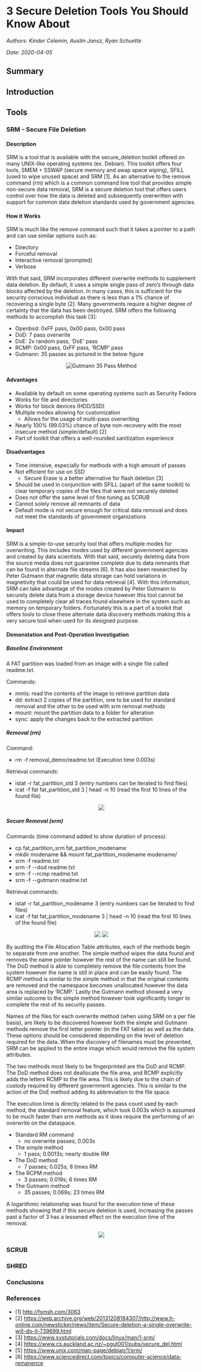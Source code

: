 # 3 Secure Deletion Tools You Should Know About

_Authors: Kinder Celemin, Austin Jansz, Ryan Schuette_

_Date: 2020-04-05_

## Summary

## Introduction

## Tools

### SRM - Secure File Deletion

#### Description

SRM is a tool that is available with the secure_deletion toolkit offered on many UNIX-like operating systems (ex. Debian). This toolkit offers four tools, SMEM + SSWAP (secure memory and swap space wiping), SFILL (used to wipe unused space) and SRM [1]. As an alternative to the remove command (rm) which is a common command line tool that provides simple non-secure data removal, SRM is a secure deletion tool that offers users control over how the data is deleted and subsequently overwritten with support for common data deletion standards used by government agencies.

#### How it Works

SRM is much like the remove command such that it takes a pointer to a path and can use similar options such as:
- Directory
- Forceful removal
- Interactive removal (prompted)
- Verbose

With that said, SRM incorporates different overwrite methods to supplement data deletion. By default, it uses a simple single pass of zero’s through data blocks affected by the deletion. In many cases, this is sufficient for the security conscious individual as there is less than a 1% chance of recovering a single byte [2]. Many governments require a higher degree of certainty that the data has been destroyed. SRM offers the following methods to accomplish this task [3]:
- Openbsd: 0xFF pass, 0x00 pass, 0x00 pass
- DoD: 7 pass overwrite
- DoE: 2x random pass, ‘DoE’ pass
- RCMP: 0x00 pass, 0xFF pass, ‘RCMP’ pass
- Gutmann: 35 passes as pictured in the below figure

<center>
	<img src="https://austinjansz.me/images/secure_deletion/1-2.png" alt="Gutmann 35 Pass Method"/>
</center>

#### Advantages

- Available by default on some operating systems such as Security Fedora
- Works for file and directories
- Works for block devices (HDD/SSD)
- Multiple modes allowing for customization
	- Allows for the usage of multi-pass overwriting
- Nearly 100% (99.03%) chance of byte non-recovery with the most insecure method (simple/default) [2]
- Part of toolkit that offers a well-rounded sanitization experience



#### Disadvantages

- Time intensive, especially for methods with a high amount of passes
- Not efficient for use on SSD
	- Secure Erase is a better alternative for flash deletion [3]
- Should be used in conjunction with SFILL (apart of the same toolkit) to clear temporary copies of the files that were not securely deleted
- Does not offer the same level of fine tuning as SCRUB
- Cannot solely remove all remnants of data
- Default mode is not secure enough for critical data removal and does not meet the standards of government organizations



#### Impact

SRM is a simple-to-use security tool that offers multiple modes for overwriting.  This includes modes used by different government agencies and created by data scientists. With that said, securely deleting data from the source media does not guarantee complete due to data remnants that can be found in alternate file streams  [6]. It has also been researched by Peter Gutmann that magnetic data storage can hold variations in magnetivity that could be used for data retrieval [4]. With this information, SRM can take advantage of the modes created by Peter Gutmann to securely delete data from a storage device however this tool cannot be used to completely clear all traces found elsewhere in the system such as memory on temporary folders. Fortunately this is a part of a toolkit that offers tools to close these alternate data discovery methods making this a very secure tool when used for its designed purpose.

#### Demonstation and Post-Operation Investigation

##### Baseline Environment

A FAT partition was loaded from an image with a single file called readme.txt.

Commands:

- mmls: read the contents of the image to retrieve partition data
- dd: extract 2 copies of the partition, one to be used for standard removal and the other to be used with srm removal methods
- mount: mount the partition data to a folder for alteration
- sync: apply the changes back to the extracted partition

##### Removal (rm) 

Command: 

- rm -f removal_demo/readme.txt (Execution time 0.003s)

Retrieval commands:

- istat -r fat_partition_std 3 (entry numbers can be iterated to find files)
- icat -f fat fat_partition_std 3 | head -n 10 (read the first 10 lines of the found file)

<center>
	<img src="https://austinjansz.me/images/secure_deletion/1-5-1.png"/>
</center>

##### Secure Removal (srm)

Commands (time command added to show duration of process): 

- cp fat_partition_srm fat_partition_modename
- mkdir modename && mount fat_partition_modename modename/
- srm -f readme.txt 
- srm -f --dod readme.txt
- srm -f --rcmp readme.txt
- srm -f --gutmann readme.txt

Retrieval commands:

- istat -r fat_partition_modename 3 (entry numbers can be iterated to find files)
- icat -f fat fat_partition_modename 3 | head -n 10 (read the first 10 lines of the found file)

<center>
	<img src="https://austinjansz.me/images/secure_deletion/1-5-2-3.png"/>
	<img src="https://austinjansz.me/images/secure_deletion/1-5-4-5.png"/>
</center>

By auditing the File Allocation Table attributes, each of the methods begin to separate from one another. The simple method wipes the data found and removes the name pointer however the rest of the name can still be found. The DoD method is able to completely remove the file contents from the system however the name is still in place and can be easily found. The RCMP method is similar to the simple method in that the original contents are removed and the namespace becomes unallocated however the data area is replaced by ‘RCMP.’ Lastly the Gutmann method showed a very similar outcome to the simple method however took significantly longer to complete the rest of its security passes.

Names of the files for each overwrite method (when using SRM on a per file basis), are likely to be discovered however both the simple and Gutmann methods remove the first letter pointer (in the FAT table) as well as the data. These options should be considered depending on the level of deletion required for the data. When the discovery of filenames must be prevented, SRM can be applied to the entire image which would remove the file system attributes.

The two methods most likely to be fingerprinted are the DoD and RCMP. The DoD method does not deallocate the file area, and RCMP explicitly adds the letters RCMP to the file area. This is likely due to the chain of custody required by different government agencies. This is similar to the action of the DoE method adding its abbreviation to the file space.

The execution time is directly related to the pass count used by each method, the standard removal feature, which took 0.003s which is assumed to be much faster than srm methods as it does require the performing of an overwrite on the dataspace. 

- Standard RM command
	- no overwrite passes; 0.003s
- The simple method
	- 1 pass; 0.0013s; nearly double RM
- The DoD method
	- 7 passes; 0.025s; 8 times RM
- The RCPM method
	- 3 passes; 0.019s; 6 times RM
- The Gutmann method
	- 35 passes; 0.069s; 23 times RM

A logarithmic relationship was found for the execution time of these methods showing that if this secure deletion is used, increasing the passes past a factor of 3 has a lessened effect on the execution time of the removal.

<center>
	<img src="https://austinjansz.me/images/secure_deletion/1-5-6.png"/>
</center>

### SCRUB

### SHRED

### Conclusions

### References

- [1] http://fsmsh.com/3063
- [2] https://web.archive.org/web/20131208184307/http://www.h-online.com/newsticker/news/item/Secure-deletion-a-single-overwrite-will-do-it-739699.html
- [3] https://www.systutorials.com/docs/linux/man/1-srm/
- [4] https://www.cs.auckland.ac.nz/~pgut001/pubs/secure_del.html
- [5] https://www.unix.com/man-page/debian/1/srm/
- [6] https://www.sciencedirect.com/topics/computer-science/data-remanence



